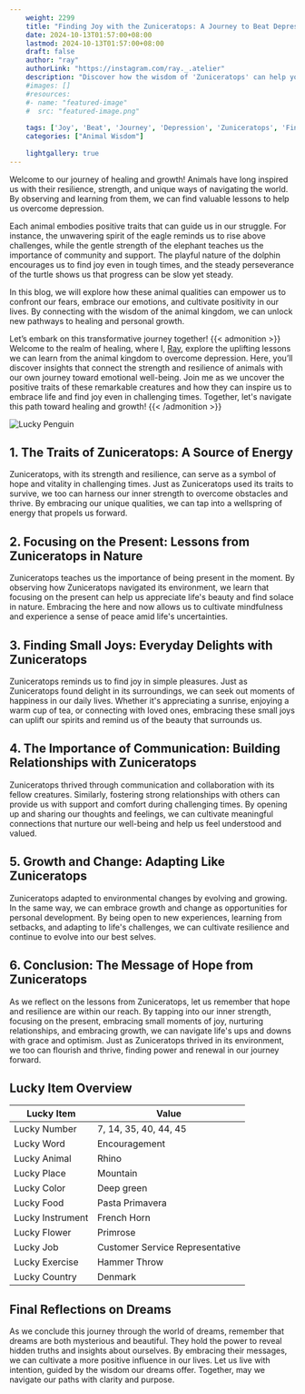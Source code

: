 ```yaml
---
    weight: 2299
    title: "Finding Joy with the Zuniceratops: A Journey to Beat Depression"  # Assuming 'title' column exists
    date: 2024-10-13T01:57:00+08:00
    lastmod: 2024-10-13T01:57:00+08:00
    draft: false
    author: "ray"
    authorLink: "https://instagram.com/ray._.atelier"
    description: "Discover how the wisdom of 'Zuniceratops' can help you overcome depression and find joy in your life journey."
    #images: []
    #resources:
    #- name: "featured-image"
    #  src: "featured-image.png"
    
    tags: ['Joy', 'Beat', 'Journey', 'Depression', 'Zuniceratops', 'Finding']
    categories: ["Animal Wisdom"]
    
    lightgallery: true
---
```

    
Welcome to our journey of healing and growth! Animals have long inspired us with their resilience, strength, and unique ways of navigating the world. By observing and learning from them, we can find valuable lessons to help us overcome depression.

Each animal embodies positive traits that can guide us in our struggle. For instance, the unwavering spirit of the eagle reminds us to rise above challenges, while the gentle strength of the elephant teaches us the importance of community and support. The playful nature of the dolphin encourages us to find joy even in tough times, and the steady perseverance of the turtle shows us that progress can be slow yet steady.

In this blog, we will explore how these animal qualities can empower us to confront our fears, embrace our emotions, and cultivate positivity in our lives. By connecting with the wisdom of the animal kingdom, we can unlock new pathways to healing and personal growth.

Let’s embark on this transformative journey together!
{{< admonition >}}
Welcome to the realm of healing, where I, [Ray](https://instagram.com/ray._.atelier), explore the uplifting lessons we can learn from the animal kingdom to overcome depression. Here, you’ll discover insights that connect the strength and resilience of animals with our own journey toward emotional well-being. Join me as we uncover the positive traits of these remarkable creatures and how they can inspire us to embrace life and find joy even in challenging times. Together, let's navigate this path toward healing and growth!
{{< /admonition >}}

![Lucky Penguin](https://cdn.pixabay.com/photo/2024/09/07/02/34/penguins-9028827_1280.jpg "Lucky Penguin")

## 1. The Traits of Zuniceratops: A Source of Energy
Zuniceratops, with its strength and resilience, can serve as a symbol of hope and vitality in challenging times. Just as Zuniceratops used its traits to survive, we too can harness our inner strength to overcome obstacles and thrive. By embracing our unique qualities, we can tap into a wellspring of energy that propels us forward.

## 2. Focusing on the Present: Lessons from Zuniceratops in Nature
Zuniceratops teaches us the importance of being present in the moment. By observing how Zuniceratops navigated its environment, we learn that focusing on the present can help us appreciate life's beauty and find solace in nature. Embracing the here and now allows us to cultivate mindfulness and experience a sense of peace amid life's uncertainties.

## 3. Finding Small Joys: Everyday Delights with Zuniceratops
Zuniceratops reminds us to find joy in simple pleasures. Just as Zuniceratops found delight in its surroundings, we can seek out moments of happiness in our daily lives. Whether it's appreciating a sunrise, enjoying a warm cup of tea, or connecting with loved ones, embracing these small joys can uplift our spirits and remind us of the beauty that surrounds us.

## 4. The Importance of Communication: Building Relationships with Zuniceratops
Zuniceratops thrived through communication and collaboration with its fellow creatures. Similarly, fostering strong relationships with others can provide us with support and comfort during challenging times. By opening up and sharing our thoughts and feelings, we can cultivate meaningful connections that nurture our well-being and help us feel understood and valued.

## 5. Growth and Change: Adapting Like Zuniceratops
Zuniceratops adapted to environmental changes by evolving and growing. In the same way, we can embrace growth and change as opportunities for personal development. By being open to new experiences, learning from setbacks, and adapting to life's challenges, we can cultivate resilience and continue to evolve into our best selves.

## 6. Conclusion: The Message of Hope from Zuniceratops
As we reflect on the lessons from Zuniceratops, let us remember that hope and resilience are within our reach. By tapping into our inner strength, focusing on the present, embracing small moments of joy, nurturing relationships, and embracing growth, we can navigate life's ups and downs with grace and optimism. Just as Zuniceratops thrived in its environment, we too can flourish and thrive, finding power and renewal in our journey forward.


## Lucky Item Overview
| Lucky Item          | Value              |
|---------------|--------------------|
| Lucky Number        | 7, 14, 35, 40, 44, 45  |
| Lucky Word          | Encouragement |
| Lucky Animal        | Rhino |
| Lucky Place         | Mountain     |
| Lucky Color         | Deep green     |
| Lucky Food          | Pasta Primavera      |
| Lucky Instrument    | French Horn |
| Lucky Flower        | Primrose    |
| Lucky Job           | Customer Service Representative       |
| Lucky Exercise      | Hammer Throw  |
| Lucky Country       | Denmark    |


##  Final Reflections on Dreams

As we conclude this journey through the world of dreams, remember that dreams are both mysterious and beautiful. They hold the power to reveal hidden truths and insights about ourselves. By embracing their messages, we can cultivate a more positive influence in our lives. Let us live with intention, guided by the wisdom our dreams offer. Together, may we navigate our paths with clarity and purpose.
